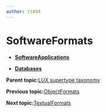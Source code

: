 ```yaml
---
author: tt434
---
```


# SoftwareFormats

-   **[SoftwareApplications](../../concepts/supertypes/softwareapplications.md)**  

-   **[Databases](../../concepts/supertypes/databases.md)**  


**Parent topic:**[LUX supertype taxonomy](../../concepts/supertypes/supertypes.md)

**Previous topic:**[ObjectFormats](../../concepts/supertypes/objectformats.md)

**Next topic:**[TextualFormats](../../concepts/supertypes/textualformats.md)

